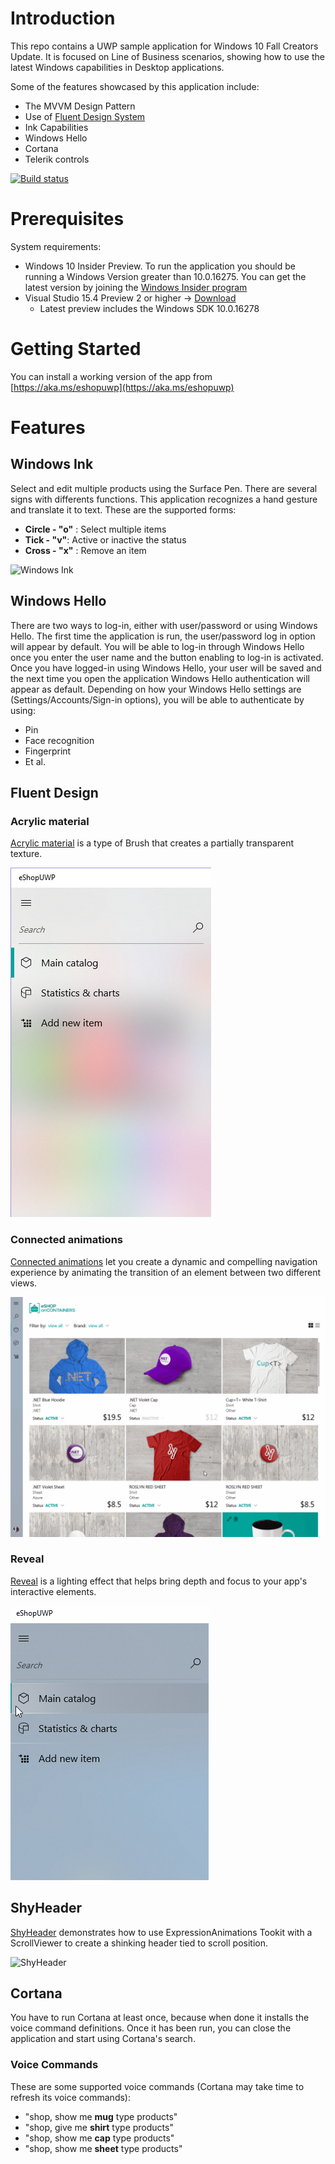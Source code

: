 # Introduction 
This repo contains a UWP sample application for Windows 10 Fall Creators Update. It is focused on Line of Business scenarios, showing how to use the latest Windows capabilities in Desktop applications.

Some of the features showcased by this application include:

- The MVVM Design Pattern
- Use of [Fluent Design System](https://fluent.microsoft.com)
- Ink Capabilities
- Windows Hello
- Cortana
- Telerik controls

[![Build status](https://rido.visualstudio.com/_apis/public/build/definitions/989ddbdd-c86a-4fa8-8d80-89eb785d8056/83/badge)](https://rido.visualstudio.com/_apis/public/build/definitions/989ddbdd-c86a-4fa8-8d80-89eb785d8056)

# Prerequisites
System requirements:
- Windows 10 Insider Preview. To run the application you should be running a Windows Version greater than 10.0.16275. You can get the latest version by joining the [Windows Insider program](http://insider.windows.com)
- Visual Studio 15.4 Preview 2 or higher -> [Download](http://visualstudio.com/preview)
	- Latest preview includes the Windows SDK 10.0.16278


# Getting Started

You can install a working version of the app from
[https://aka.ms/eshopuwp](https://aka.ms/eshopuwp)


# Features


## Windows Ink
Select and edit multiple products using the Surface Pen. There are several signs with differents functions.
This application recognizes a hand gesture and translate it to text. These are the supported forms:

- __Circle - "o"__ : Select multiple items
- __Tick - "v"__: Active or inactive the status
- __Cross - "x"__ : Remove an item

![Windows Ink](/docs/WindowInk.gif)

## Windows Hello
There are two ways to log-in, either with user/password or using Windows Hello.
The first time the application is run, the user/password log in option will appear by default. You will be able to log-in through Windows Hello once you enter the user name and the button enabling to log-in is activated. 
Once you have logged-in using Windows Hello, your user will be saved and the next time you open the application Windows Hello authentication will appear as default. 
Depending on how your Windows Hello settings are (Settings/Accounts/Sign-in options), you will be able to authenticate by using:

- Pin
- Face recognition
- Fingerprint
- Et al.

## Fluent Design


### Acrylic material
[Acrylic material](https://docs.microsoft.com/es-es/windows/uwp/style/acrylic) is a type of Brush that creates a partially transparent texture.

![Acrylic material](/docs/AcrylicFluent.png)


### Connected animations
[Connected animations](https://docs.microsoft.com/es-es/windows/uwp/style/connected-animation) let you create a dynamic and compelling navigation experience by animating the transition of an element between two different views.

![Connected animations](/docs/ConnectedAnimation.gif)



### Reveal
[Reveal](https://docs.microsoft.com/es-es/windows/uwp/style/reveal) is a lighting effect that helps bring depth and focus to your app's interactive elements.

![Connected animations](/docs/RevealFluent.gif)

## ShyHeader
[ShyHeader](https://github.com/Microsoft/WindowsUIDevLabs/tree/master/SampleGallery/Samples/SDK%2014393/ShyHeader) demonstrates how to use ExpressionAnimations Tookit with a ScrollViewer to create a shinking header tied to scroll position.

![ShyHeader](/docs/ShyHeaderToolkit.gif)

## Cortana
You have to run Cortana at least once, because when done it installs the voice command definitions. Once it has been run, you can close the application and start using Cortana's search. 

### Voice Commands
These are some supported voice commands (Cortana may take time to refresh its voice commands):

- "shop, show me __mug__ type products"
- "shop, give me __shirt__ type products"
- "shop, show me __cap__ type products"
- "shop, show me __sheet__ type products"
